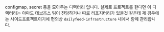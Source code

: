 configmap, secret 등을 모아두는 디렉터리 입니다.
실제로 프로젝트를 한다면 이 디렉터리는 아마도 데브옵스 팀이 전담하거나 따로 리포지터리가 있을것 같은데 제 경우에는 사이드프로젝트이기에 편의상 `dailyfeed-infrastructure` 내에서 함께 관리합니다.




